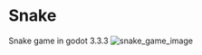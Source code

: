 # Snake
Snake game in godot 3.3.3
![snake_game_image](https://github.com/komeilshahmoradi/Snake/tree/main/Sprites/snake_game.png?raw=true)
